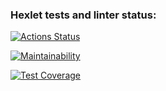 ### Hexlet tests and linter status:
[![Actions Status](https://github.com/Zotov2003/python-project-50/actions/workflows/hexlet-check.yml/badge.svg)](https://github.com/Zotov2003/python-project-50/actions)

[![Maintainability](https://api.codeclimate.com/v1/badges/e9217ef26ea5ccc208bd/maintainability)](https://codeclimate.com/github/Zotov2003/python-project-50/maintainability)

[![Test Coverage](https://api.codeclimate.com/v1/badges/e9217ef26ea5ccc208bd/test_coverage)](https://codeclimate.com/github/Zotov2003/python-project-50/test_coverage)